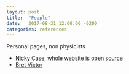 ```yaml
---
layout: post
title:  "People"
date:   2017-08-31 12:00:00 -0200
categories: references
---
```


Personal pages, non physicists

<ul>
<li><a href="http://ncase.me/">Nicky Case, whole website is open source</a></li>
<li><a href="http://worrydream.com/">Bret Victor</a></li>
</ul>
